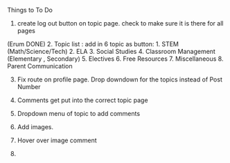 Things to To Do

1.  create log out button on topic page. check to make sure it is there for all pages

(Erum DONE) 2. Topic list : add in 6 topic as button: 1. STEM (Math/Science/Tech) 2. ELA 3. Social Studies 4. Classroom Management (Elementary , Secondary) 5. Electives 6. Free Resources 7. Miscellaneous 8. Parent Communication

3. Fix route on profile page. Drop downdown for the topics instead of Post Number

4. Comments get put into the correct topic page

5. Dropdown menu of topic to add comments

6. Add images.

7. Hover over image comment

8.
